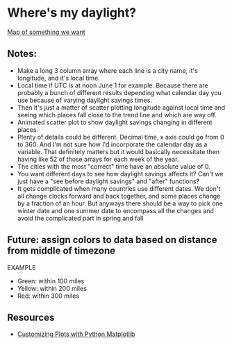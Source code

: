 # Where's my daylight?

[Map of something we want](https://www.timeanddate.com/time/map/)

## Notes:
* Make a long 3 column array where each line is a city name, it's longitude, and it's local time.
* Local time if UTC is at noon June 1 for example.  Because there are probably a bunch of different results depending what calendar day you use because of varying daylight savings times.
* Then it's just a matter of scatter plotting longitude against local time and seeing which places fall close to the trend line and which are way off.
* Animated scatter plot to show daylight savings changing in different places.
* Plenty of details could be different.  Decimal time, x axis could go from 0 to 360.  And I'm not sure how I'd incorporate the calendar day as a variable.  That definitely matters but it would basically necessitate then having like 52 of those arrays for each week of the year.
* The cities with the most "correct" time have an absolute value of 0.
* You want different days to see how daylight savings affects it? Can't we just have a "see before daylight savings" and "after" functions?
* It gets complicated when many countries use different dates.  We don't all change clocks forward and back together, and some places change by a fraction of an hour.  But anyways there should be a way to pick one winter date and one summer date to encompass all the changes and avoid the complicated part in spring and fall

## Future: assign colors to data based on distance from middle of timezone
EXAMPLE
* Green: within 100 miles
* Yellow: within 200 miles
* Red: within 300 miles

## Resources
* [Customizing Plots with Python Matplotlib](https://towardsdatascience.com/customizing-plots-with-python-matplotlib-bcf02691931f)